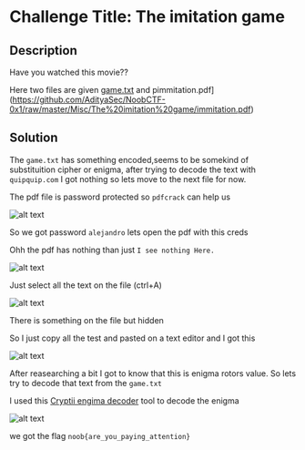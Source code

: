 # Challenge Title: The imitation game

## Description
Have you watched this movie??

Here two files are given [game.txt](https://raw.githubusercontent.com/AdityaSec/NoobCTF-0x1/master/Misc/The%20imitation%20game/game.txt) and pimmitation.pdf](https://github.com/AdityaSec/NoobCTF-0x1/raw/master/Misc/The%20imitation%20game/immitation.pdf)

## Solution
The `game.txt` has something encoded,seems to be somekind of substituition cipher or enigma, after trying to decode the text with `quipquip.com` I got nothing so lets move to the next file for now.

The pdf file is password protected so `pdfcrack` can help us

![alt text](https://github.com/karma9874/CTF-Writeups/blob/master/NoobCTF_0x1/Images/imitation_fcrack.JPG "fcrack res")

So we got password `alejandro` lets open the pdf with this creds

Ohh the pdf has nothing than just `I see nothing Here.`

![alt text](https://github.com/karma9874/CTF-Writeups/blob/master/NoobCTF_0x1/Images/imitation_pdf.JPG "Nothing")

Just select all the text on the file (ctrl+A)

![alt text](https://github.com/karma9874/CTF-Writeups/blob/master/NoobCTF_0x1/Images/imitation_hidden.JPG)

There is something on the file but hidden

So I just copy all the test and pasted on a text editor and I got this

![alt text](https://github.com/karma9874/CTF-Writeups/blob/master/NoobCTF_0x1/Images/imitation_token.JPG)

After reasearching a bit I got to know that this is enigma rotors value. So lets try to decode that text from the `game.txt`

I used this [Cryptii engima decoder](https://cryptii.com/pipes/enigma-decoder) tool to decode the enigma

![alt text](https://github.com/karma9874/CTF-Writeups/blob/master/NoobCTF_0x1/Images/imitatoin_decoded.JPG)

we got the flag `noob{are_you_paying_attention}`

